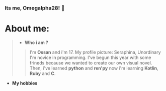 ### Its me, Omegalpha28! 👋

# About me:

> - **Who i am ?**
>> I'm **Ossan** and i'm 17. 
My profile picture: Seraphina, Unordinary
I'm novice in programming. I've begun this year with some frineds because we wanted to create our own visual novel. Then, i've learned **python** and **ren'py** now i'm learning **Kotlin**, **Ruby** and **C**.

- **My hobbies**


#

<!--
**Omegalpha28/Omegalpha28** is a ✨ _special_ ✨ repository because its `README.md` (this file) appears on your GitHub profile.

Here are some ideas to get you started:

- 🔭 I’m currently working on ...
- 🌱 I’m currently learning ...
- 👯 I’m looking to collaborate on ...
- 🤔 I’m looking for help with ...
- 💬 Ask me about ...
- 📫 How to reach me: ...
- 😄 Pronouns: ...
- ⚡ Fun fact: ...
-->
